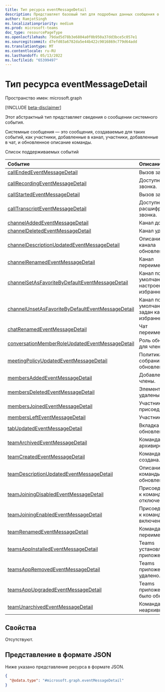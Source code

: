 ```yaml
---
title: Тип ресурса eventMessageDetail
description: Представляет базовый тип для подробных данных сообщения о событии.
author: RamjotSingh
ms.localizationpriority: medium
ms.prod: microsoft-teams
doc_type: resourcePageType
ms.openlocfilehash: 79dad5d78b3e6804a0f0b950a37dd3bce5c057e1
ms.sourcegitcommit: d7efd03a6782da5e44b422c9016869c779d64add
ms.translationtype: MT
ms.contentlocale: ru-RU
ms.lasthandoff: 05/13/2022
ms.locfileid: "65399497"
---
```

# <a name="eventmessagedetail-resource-type"></a>Тип ресурса eventMessageDetail

Пространство имен: microsoft.graph

[!INCLUDE [beta-disclaimer](../../includes/beta-disclaimer.md)]

Этот абстрактный тип представляет сведения о сообщении системного события.

Системные сообщения — это сообщения, создаваемые для таких событий, как участники, добавленные в канал, участники, добавленные в чат, и обновленное описание команды.

Список поддерживаемых событий

| Событие | Описание |
| :---- | :---------- |
| [callEndedEventMessageDetail](../resources/callEndedEventMessageDetail.md) | Вызов завершен. |
| [callRecordingEventMessageDetail](../resources/callRecordingEventMessageDetail.md) | Доступна запись звонка. |
| [callStartedEventMessageDetail](../resources/callStartedEventMessageDetail.md) | Вызов запущен. |
| [callTranscriptEventMessageDetail](../resources/callTranscriptEventMessageDetail.md) | Доступна расшифровка звонка. |
| [channelAddedEventMessageDetail](../resources/channelAddedEventMessageDetail.md) | Канал добавлен. |
| [channelDeletedEventMessageDetail](../resources/channelDeletedEventMessageDetail.md) | Канал удален. |
| [channelDescriptionUpdatedEventMessageDetail](../resources/channelDescriptionUpdatedEventMessageDetail.md) | Описание канала обновлено. |
| [channelRenamedEventMessageDetail](../resources/channelRenamedEventMessageDetail.md) | Канал переименован. |
| [channelSetAsFavoriteByDefaultEventMessageDetail](../resources/channelSetAsFavoriteByDefaultEventMessageDetail.md) | Канал по умолчанию настроен как избранный. |
| [channelUnsetAsFavoriteByDefaultEventMessageDetail](../resources/channelUnsetAsFavoriteByDefaultEventMessageDetail.md) | Канал по умолчанию не задан как избранный. |
| [chatRenamedEventMessageDetail](../resources/chatRenamedEventMessageDetail.md) | Чат переименован. |
| [conversationMemberRoleUpdatedEventMessageDetail](../resources/conversationMemberRoleUpdatedEventMessageDetail.md) | Роль обновлена для члена. |
| [meetingPolicyUpdatedEventMessageDetail](../resources/meetingPolicyUpdatedEventMessageDetail.md) | Политика собраний обновлена. |
| [membersAddedEventMessageDetail](../resources/membersAddedEventMessageDetail.md) | Добавлены члены. |
| [membersDeletedEventMessageDetail](../resources/membersDeletedEventMessageDetail.md) | Элементы удалены. |
| [membersJoinedEventMessageDetail](../resources/membersJoinedEventMessageDetail.md) | Участники присоединились. |
| [membersLeftEventMessageDetail](../resources/membersLeftEventMessageDetail.md) | Участники слева. |
| [tabUpdatedEventMessageDetail](../resources/tabUpdatedEventMessageDetail.md) | Вкладка обновлена. |
| [teamArchivedEventMessageDetail](../resources/teamArchivedEventMessageDetail.md) | Команда архивирована. |
| [teamCreatedEventMessageDetail](../resources/teamCreatedEventMessageDetail.md) | Команда создана. |
| [teamDescriptionUpdatedEventMessageDetail](../resources/teamDescriptionUpdatedEventMessageDetail.md) | Описание команды обновлено. |
| [teamJoiningDisabledEventMessageDetail](../resources/teamJoiningDisabledEventMessageDetail.md) | Присоединение к команде отключено. |
| [teamJoiningEnabledEventMessageDetail](../resources/teamJoiningEnabledEventMessageDetail.md) | Присоединение к команде включено. |
| [teamRenamedEventMessageDetail](../resources/teamRenamedEventMessageDetail.md) | Команда переименована. |
| [teamsAppInstalledEventMessageDetail](../resources/teamsAppInstalledEventMessageDetail.md) | Teams установлено приложение. |
| [teamsAppRemovedEventMessageDetail](../resources/teamsAppRemovedEventMessageDetail.md) | Teams приложение удалено. |
| [teamsAppUpgradedEventMessageDetail](../resources/teamsAppUpgradedEventMessageDetail.md) | Teams приложение было обновлено. |
| [teamUnarchivedEventMessageDetail](../resources/teamUnarchivedEventMessageDetail.md) | Команда была неархивна. |

## <a name="properties"></a>Свойства
Отсутствуют.



## <a name="json-representation"></a>Представление в формате JSON
Ниже указано представление ресурса в формате JSON.
<!-- {
  "blockType": "resource",
  "@odata.type": "microsoft.graph.eventMessageDetail"
}
-->
``` json
{
  "@odata.type": "#microsoft.graph.eventMessageDetail"
}
```


